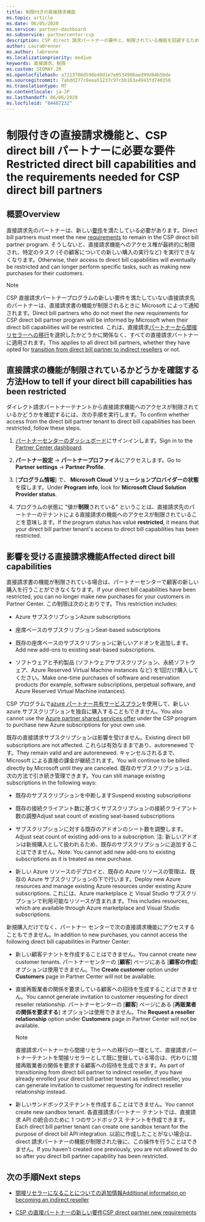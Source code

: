 ```yaml
---
title: 制限付きの直接請求機能
ms.topic: article
ms.date: 06/05/2020
ms.service: partner-dashboard
ms.subservice: partnercenter-csp
description: CSP direct 請求パートナーの要件と、制限されている機能を回避するための対処方法について説明します。 機能が制限されているかどうかを確認します。
author: LauraBrenner
ms.author: labrenne
ms.localizationpriority: medium
keywords: 直接請求、制限
ms.custom: SEOMAY.20
ms.openlocfilehash: a7213708d598e48d1e7e0534908aed99d84b50de
ms.sourcegitcommit: 7abdd277c0eea51237c97cbb163a4943fd740356
ms.translationtype: MT
ms.contentlocale: ja-JP
ms.lasthandoff: 06/06/2020
ms.locfileid: "84467232"
---
```

# <a name="restricted-direct-bill-capabilities-and-the-requirements-needed-for-csp-direct-bill-partners"></a><span data-ttu-id="2e10b-105">制限付きの直接請求機能と、CSP direct bill パートナーに必要な要件</span><span class="sxs-lookup"><span data-stu-id="2e10b-105">Restricted direct bill capabilities and the requirements needed for CSP direct bill partners</span></span>  

## <a name="overview"></a><span data-ttu-id="2e10b-106">概要</span><span class="sxs-lookup"><span data-stu-id="2e10b-106">Overview</span></span>

<span data-ttu-id="2e10b-107">直接請求先のパートナーは、新しい[要件](direct-partner-new-requirements.md)を満たしている必要があります。</span><span class="sxs-lookup"><span data-stu-id="2e10b-107">Direct bill partners must meet the new [requirements](direct-partner-new-requirements.md) to remain in the CSP direct bill partner program.</span></span> <span data-ttu-id="2e10b-108">そうしないと、直接請求機能へのアクセス権が最終的に制限され、特定のタスク (その顧客についての新しい購入の実行など) を実行できなくなります。</span><span class="sxs-lookup"><span data-stu-id="2e10b-108">Otherwise, their access to direct bill capabilities will eventually be restricted and can longer perform specific tasks, such as making new purchases for their customers.</span></span>

> [!Note]
> <span data-ttu-id="2e10b-109">CSP 直接請求パートナープログラムの新しい要件を満たしていない直接請求先のパートナーは、直接請求書の機能が制限されるときに Microsoft によって通知されます。</span><span class="sxs-lookup"><span data-stu-id="2e10b-109">Direct bill partners who do not meet the new requirements for CSP direct bill partner program will be informed by Microsoft when their direct bill capabilities will be restricted.</span></span> <span data-ttu-id="2e10b-110">これは、直接請求[パートナーから間接リセラーへの移行](transition-direct-to-indirect.md)を選択したかどうかに関係なく、すべての直接請求パートナーに適用されます。</span><span class="sxs-lookup"><span data-stu-id="2e10b-110">This applies to all direct bill partners, whether they have opted for [transition from direct bill partner to indirect resellers](transition-direct-to-indirect.md) or not.</span></span>  

## <a name="how-to-tell-if-your-direct-bill-capabilities-has-been-restricted"></a><span data-ttu-id="2e10b-111">直接請求の機能が制限されているかどうかを確認する方法</span><span class="sxs-lookup"><span data-stu-id="2e10b-111">How to tell if your direct bill capabilities has been restricted</span></span>

<span data-ttu-id="2e10b-112">ダイレクト請求パートナーテナントから直接請求機能へのアクセスが制限されているかどうかを確認するには、次の手順を実行します。</span><span class="sxs-lookup"><span data-stu-id="2e10b-112">To confirm whether access from the direct bill partner tenant to direct bill capabilities has been restricted, follow these steps.</span></span>

1. <span data-ttu-id="2e10b-113">[パートナーセンターのダッシュボード](https://partner.microsoft.com/dashboard)にサインインします。</span><span class="sxs-lookup"><span data-stu-id="2e10b-113">Sign in to the [Partner Center dashboard](https://partner.microsoft.com/dashboard).</span></span>

2. <span data-ttu-id="2e10b-114">**パートナー設定**  ->  **パートナープロファイル**にアクセスします。</span><span class="sxs-lookup"><span data-stu-id="2e10b-114">Go to **Partner settings** -> **Partner Profile**.</span></span>

3. <span data-ttu-id="2e10b-115">[**プログラム情報**] で、 **Microsoft Cloud ソリューションプロバイダーの状態**を探します。</span><span class="sxs-lookup"><span data-stu-id="2e10b-115">Under **Program info**, look for **Microsoft Cloud Solution Provider status**.</span></span>

4. <span data-ttu-id="2e10b-116">プログラムの状態に "値が**制限**されている" ということは、直接請求先のパートナーのテナントによる直接請求の機能へのアクセスが制限されていることを意味します。</span><span class="sxs-lookup"><span data-stu-id="2e10b-116">If the program status has value **restricted**, it means that your direct bill partner tenant's access to direct bill capabilities has been restricted.</span></span>

## <a name="affected-direct-bill-capabilities"></a><span data-ttu-id="2e10b-117">影響を受ける直接請求機能</span><span class="sxs-lookup"><span data-stu-id="2e10b-117">Affected direct bill capabilities</span></span>

<span data-ttu-id="2e10b-118">直接請求書の機能が制限されている場合は、パートナーセンターで顧客の新しい購入を行うことができなくなります。</span><span class="sxs-lookup"><span data-stu-id="2e10b-118">If your direct bill capabilities have been restricted, you can no longer make new purchases for your customers in Partner Center.</span></span> <span data-ttu-id="2e10b-119">この制限は次のとおりです。</span><span class="sxs-lookup"><span data-stu-id="2e10b-119">This restriction includes:</span></span>

- <span data-ttu-id="2e10b-120">Azure サブスクリプション</span><span class="sxs-lookup"><span data-stu-id="2e10b-120">Azure subscriptions</span></span>

- <span data-ttu-id="2e10b-121">座席ベースのサブスクリプション</span><span class="sxs-lookup"><span data-stu-id="2e10b-121">Seat-based subscriptions</span></span>

- <span data-ttu-id="2e10b-122">既存の座席ベースのサブスクリプションに新しいアドオンを追加します。</span><span class="sxs-lookup"><span data-stu-id="2e10b-122">Add new add-ons to existing seat-based subscriptions.</span></span>

- <span data-ttu-id="2e10b-123">ソフトウェアと予約製品 (ソフトウェアサブスクリプション、永続ソフトウェア、Azure Reserved Virtual Machine instances など) を1回だけ購入してください。</span><span class="sxs-lookup"><span data-stu-id="2e10b-123">Make one-time purchases of software and reservation products (for example, software subscriptions, perpetual software, and Azure Reserved Virtual Machine instances).</span></span>

<span data-ttu-id="2e10b-124">CSP プログラムで[azure パートナー共有サービスプラン](shared-services.md)を使用して、新しい azure サブスクリプションを独自に購入することもできません。</span><span class="sxs-lookup"><span data-stu-id="2e10b-124">You also cannot use the [Azure partner shared services offer](shared-services.md) under the CSP program to purchase new Azure subscriptions for your own use.</span></span>

<span data-ttu-id="2e10b-125">既存の直接請求サブスクリプションは影響を受けません。</span><span class="sxs-lookup"><span data-stu-id="2e10b-125">Existing direct bill subscriptions are not affected.</span></span> <span data-ttu-id="2e10b-126">これらは有効なままであり、autorenewed です。</span><span class="sxs-lookup"><span data-stu-id="2e10b-126">They remain valid and are autorenewed.</span></span> <span data-ttu-id="2e10b-127">キャンセルされるまで、Microsoft による直接の課金が継続されます。</span><span class="sxs-lookup"><span data-stu-id="2e10b-127">You will continue to be billed directly by Microsoft until they are canceled.</span></span> <span data-ttu-id="2e10b-128">既存のサブスクリプションは、次の方法で引き続き管理できます。</span><span class="sxs-lookup"><span data-stu-id="2e10b-128">You can still manage existing subscriptions in the following ways:</span></span>

- <span data-ttu-id="2e10b-129">既存のサブスクリプションを中断します</span><span class="sxs-lookup"><span data-stu-id="2e10b-129">Suspend existing subscriptions</span></span>

- <span data-ttu-id="2e10b-130">既存の接続クライアント数に基づくサブスクリプションの接続クライアント数の調整</span><span class="sxs-lookup"><span data-stu-id="2e10b-130">Adjust seat count of existing seat-based subscriptions</span></span>

- <span data-ttu-id="2e10b-131">サブスクリプションに対する既存のアドオンのシート数を調整します。</span><span class="sxs-lookup"><span data-stu-id="2e10b-131">Adjust seat count of existing add-ons to a subscription.</span></span> <span data-ttu-id="2e10b-132">注: 新しいアドオンは新規購入として扱われるため、既存のサブスクリプションに追加することはできません。</span><span class="sxs-lookup"><span data-stu-id="2e10b-132">Note: You cannot add new add-ons to existing subscriptions as it is treated as new purchase.</span></span>

- <span data-ttu-id="2e10b-133">新しい Azure リソースのデプロイと、既存の Azure リソースの管理は、既存の Azure サブスクリプションの下で行います。</span><span class="sxs-lookup"><span data-stu-id="2e10b-133">Deploy new Azure resources and manage existing Azure resources under existing Azure subscriptions.</span></span> <span data-ttu-id="2e10b-134">これには、Azure marketplace と Visual Studio サブスクリプションで利用可能なリソースが含まれます。</span><span class="sxs-lookup"><span data-stu-id="2e10b-134">This includes resources, which are available through Azure marketplace and Visual Studio subscriptions.</span></span>

<span data-ttu-id="2e10b-135">新規購入だけでなく、パートナー センターで次の直接請求機能にアクセスすることもできません。</span><span class="sxs-lookup"><span data-stu-id="2e10b-135">In addition to new purchases, you cannot access the following direct bill capabilities in Partner Center:</span></span>

- <span data-ttu-id="2e10b-136">新しい顧客テナントを作成することはできません。</span><span class="sxs-lookup"><span data-stu-id="2e10b-136">You cannot create new customer tenants.</span></span> <span data-ttu-id="2e10b-137">パートナーセンターの [**顧客**] ページにある [**顧客の作成**] オプションは使用できません。</span><span class="sxs-lookup"><span data-stu-id="2e10b-137">The **Create customer** option under **Customers** page in Partner Center will not be available.</span></span>

- <span data-ttu-id="2e10b-138">直接再販業者の関係を要求している顧客への招待を生成することはできません。</span><span class="sxs-lookup"><span data-stu-id="2e10b-138">You cannot generate invitation to customer requesting for direct reseller relationship.</span></span> <span data-ttu-id="2e10b-139">パートナーセンターの [**顧客**] ページにある [**再販業者の関係を要求する**] オプションは使用できません。</span><span class="sxs-lookup"><span data-stu-id="2e10b-139">The **Request a reseller relationship** option under **Customers** page in Partner Center will not be available.</span></span>

    >[!Note]
    ><span data-ttu-id="2e10b-140">直接請求パートナーから間接リセラーへの移行の一環として、直接請求パートナーテナントを間接リセラーとして既に登録している場合は、代わりに間接再販業者の関係を要求する顧客への招待を生成できます。</span><span class="sxs-lookup"><span data-stu-id="2e10b-140">As part of transitioning from direct bill partner to indirect reseller, if you have already enrolled your direct bill partner tenant as indirect reseller, you can generate invitation to customer requesting for indirect reseller relationship instead.</span></span>

- <span data-ttu-id="2e10b-141">新しいサンドボックステナントを作成することはできません。</span><span class="sxs-lookup"><span data-stu-id="2e10b-141">You cannot create new sandbox tenant.</span></span> <span data-ttu-id="2e10b-142">各直接請求パートナー テナントでは、直接請求 API の統合のために 1 つのサンドボックス テナントを作成できます。</span><span class="sxs-lookup"><span data-stu-id="2e10b-142">Each direct bill partner tenant can create one sandbox tenant for the purpose of direct bill API integration.</span></span> <span data-ttu-id="2e10b-143">以前に作成したことがない場合は、direct 請求パートナーの機能が制限された後に、この操作を行うことはできません。</span><span class="sxs-lookup"><span data-stu-id="2e10b-143">If you haven't created one previously, you are not allowed to do so after you direct bill partner capability has been restricted.</span></span>  

## <a name="next-steps"></a><span data-ttu-id="2e10b-144">次の手順</span><span class="sxs-lookup"><span data-stu-id="2e10b-144">Next steps</span></span>

- [<span data-ttu-id="2e10b-145">間接リセラーになることについての追加情報</span><span class="sxs-lookup"><span data-stu-id="2e10b-145">Additional information on becoming an indirect reseller</span></span>](https://assetsprod.microsoft.com/csp-directbill-to-indirect-transition.pdf)

- [<span data-ttu-id="2e10b-146">CSP の直接パートナーの新しい要件</span><span class="sxs-lookup"><span data-stu-id="2e10b-146">CSP direct partner new requirements</span></span>](direct-partner-new-requirements.md)